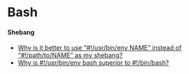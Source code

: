 # Bash

#### Shebang
* [Why is it better to use “#!/usr/bin/env NAME” instead of “#!/path/to/NAME” as my shebang?](http://unix.stackexchange.com/questions/29608/why-is-it-better-to-use-usr-bin-env-name-instead-of-path-to-name-as-my)
* [Why is #!/usr/bin/env bash superior to #!/bin/bash?](http://stackoverflow.com/questions/21612980/why-is-usr-bin-env-bash-superior-to-bin-bash)
